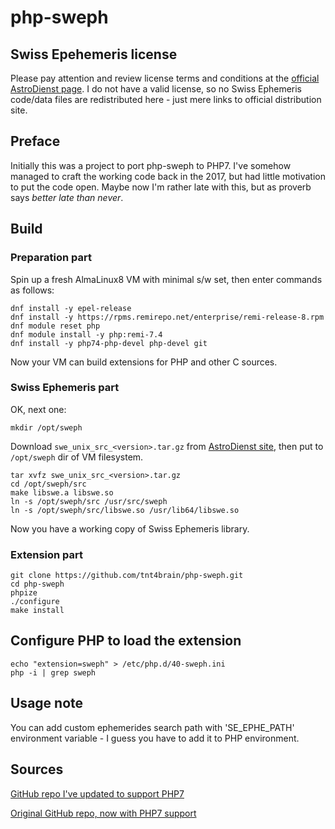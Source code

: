 # php-sweph

## Swiss Epehemeris license
Please pay attention and review license terms and conditions at the [official AstroDienst page](). I do not have a valid license, so no Swiss Ephemeris code/data files 
are redistributed here - just mere links to official distribution site.     

## Preface
Initially this was a project to port php-sweph to PHP7. I've somehow managed to craft the working code back in the 2017, but had 
little motivation to put the code open. Maybe now I'm rather late with this, but as proverb says _better late than never_.

## Build

### Preparation part
Spin up a fresh AlmaLinux8 VM with minimal s/w set, then enter commands as follows:

    dnf install -y epel-release 
    dnf install -y https://rpms.remirepo.net/enterprise/remi-release-8.rpm
    dnf module reset php
    dnf module install -y php:remi-7.4
    dnf install -y php74-php-devel php-devel git

Now your VM can build extensions for PHP and other C sources.

### Swiss Ephemeris part

OK, next one:

    mkdir /opt/sweph

Download `swe_unix_src_<version>.tar.gz` from [AstroDienst site](https://www.astro.com/ftp/swisseph/), then put to `/opt/sweph` dir of VM filesystem.

    tar xvfz swe_unix_src_<version>.tar.gz
    cd /opt/sweph/src
    make libswe.a libswe.so
    ln -s /opt/sweph/src /usr/src/sweph
    ln -s /opt/sweph/src/libswe.so /usr/lib64/libswe.so

Now you have a working copy of Swiss Ephemeris library.

### Extension part

    git clone https://github.com/tnt4brain/php-sweph.git
    cd php-sweph
    phpize
    ./configure
    make install

## Configure PHP to load the extension
    echo "extension=sweph" > /etc/php.d/40-sweph.ini
    php -i | grep sweph

## Usage note

You can add custom ephemerides search path with 'SE_EPHE_PATH' environment variable - I guess you have to add it to PHP environment.

## Sources
[GitHub repo I've updated to support PHP7](https://github.com/acarlton/php-sweph)

[Original GitHub repo, now with PHP7 support](https://github.com/cyjoelchen/php-sweph)
